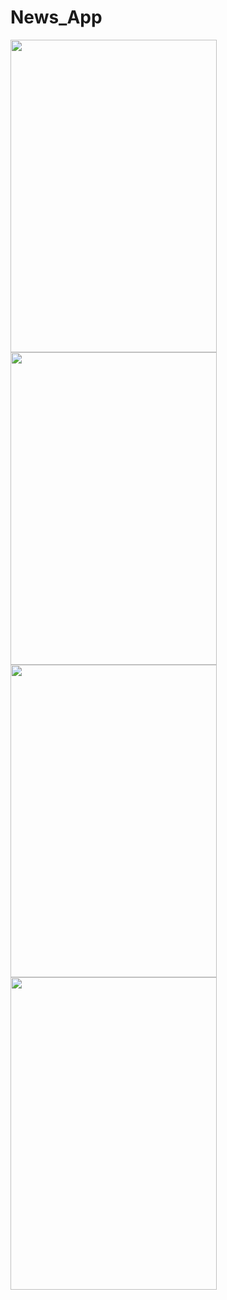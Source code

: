 # News_App

<a href="m1"><img src="https://user-images.githubusercontent.com/94074275/175160254-9065f885-7bd1-4d81-a3f6-f8bce277855f.jpg" align="left" height="500" width="330" ></a>

<a href="m1"><img src="https://user-images.githubusercontent.com/94074275/175160283-6fe5c595-1b59-4218-a3a4-baa2abc027ba.jpg" align="left" height="500" width="330" ></a>


<a href="m1"><img src="https://user-images.githubusercontent.com/94074275/175160341-8bb5407c-a9e3-4dc6-b94b-14495102e6ac.jpg" align="left" height="500" width="330" ></a>


<a href="m1"><img src="https://user-images.githubusercontent.com/94074275/175160382-64c3d315-051c-4b3e-ba6d-3bad6d18c8d8.jpg" align="left" height="500" width="330" ></a>

